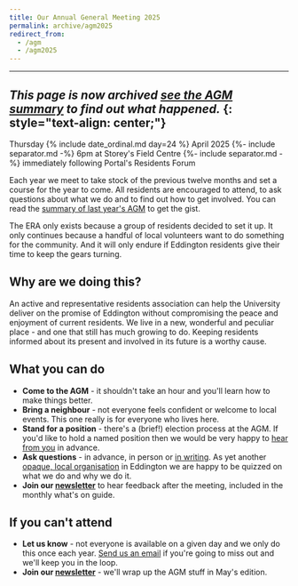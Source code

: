 ```yaml
---
title: Our Annual General Meeting 2025
permalink: archive/agm2025
redirect_from:
  - /agm
  - /agm2025
---
```


---

*This page is now archived
<a href="/archive/agm2025-summary" class="btn btn-primary btn-lg m-3">see the AGM summary</a>
to find out what happened.*
{: style="text-align: center;"}
---

Thursday {% include date_ordinal.md day=24 %} April 2025
{%- include separator.md -%}
6pm at Storey's Field Centre
{%- include separator.md -%}
immediately following Portal's Residents Forum

Each year we meet to take stock of the previous twelve months and set a course for the year to come. All residents are encouraged to attend, to ask questions about what we do and to find out how to get involved. You can read the [summary of last year's AGM](/archive/agm2024-summary) to get the gist.

The ERA only exists because a group of residents decided to set it up. It only continues because a handful of local volunteers want to do something for the community. And it will only endure if Eddington residents give their time to keep the gears turning.

## Why are we doing this?

An active and representative residents association can help the University deliver on the promise of Eddington without compromising the peace and enjoyment of current residents. We live in a new, wonderful and peculiar place - and one that still has much growing to do. Keeping residents informed about its present and involved in its future is a worthy cause.

## What you can do

- **Come to the AGM** - it shouldn't take an hour and you'll learn how to make things better.
- **Bring a neighbour** - not everyone feels confident or welcome to local events. This one really is for everyone who lives here.
- **Stand for a position** - there's a (brief!) election process at the AGM. If you'd like to hold a named position then we would be very happy to [hear from you](/contact-us) in advance.
- **Ask questions** - in advance, in person or [in writing](/contact-us). As yet another [opaque, local organisation](/handbook#portal) in Eddington we are happy to be quizzed on what we do and why we do it.
- **Join our [newsletter](/newsletter)** to hear feedback after the meeting, included in the monthly what's on guide.

## If you can't attend

- **Let us know** - not everyone is available on a given day and we only do this once each year. [Send us an email](/contact-us) if you're going to miss out and we'll keep you in the loop.
- **Join our [newsletter](/newsletter)** - we'll wrap up the AGM stuff in May's edition.

